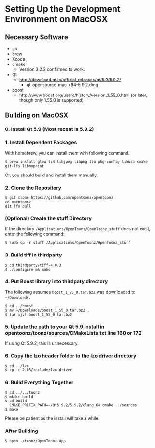 
# Setting Up the Development Environment on MacOSX

## Necessary Software

- git
- brew
- Xcode
- cmake
  - Version 3.2.2 confirmed to work.
- Qt
  - http://download.qt.io/official_releases/qt/5.9/5.9.2/
    - qt-opensource-mac-x64-5.9.2.dmg
- boost
  - http://www.boost.org/users/history/version_1_55_0.html (or later, though only 1.55.0 is supported)

## Building on MacOSX

### 0. Install Qt 5.9 (Most recent is 5.9.2)

### 1. Install Dependent Packages

With homebrew, you can install them with following command.

```
$ brew install glew lz4 libjpeg libpng lzo pkg-config libusb cmake git-lfs libmypaint
```

Or, you should build and install them manually.


### 2. Clone the Repository

```
$ git clone https://github.com/opentoonz/opentoonz
cd opentoonz
git lfs pull
```

### (Optional) Create the stuff Directory

If the directory `/Applications/OpenToonz/OpenToonz_stuff` does not exist, enter the following command:

```
$ sudo cp -r stuff /Applications/OpenToonz/OpenToonz_stuff
```

### 3. Build tiff in thirdparty

```
$ cd thirdparty/tiff-4.0.3
$ ./configure && make
```

### 4. Put Boost library into thirdpaty directory
The following assumes `boost_1_55_0.tar.bz2` was downloaded to `~/Downloads`.

```
$ cd ../boost
$ mv ~/Downloads/boost_1_55_0.tar.bz2 .
$ tar xjvf boost_1_55_0.tar.bz2
```

### 5. Update the path to your Qt 5.9 install in opentoonz/toonz/sources/CMakeLists.txt line 160 or 172 
If using Qt 5.9.2, this is unnecessary.

### 6. Copy the lzo header folder to the lzo driver directory

```
$ cd ../lzo
$ cp -r 2.03/include/lzo driver
```

### 6. Build Everything Together

```
$ cd ../../toonz
$ mkdir build
$ cd build
  CMAKE_PREFIX_PATH=~/Qt5.9.2/5.9.2/clang_64 cmake ../sources
$ make
```

Please be patient as the install will take a while.

### After Building

```
$ open ./toonz/OpenToonz.app
```
